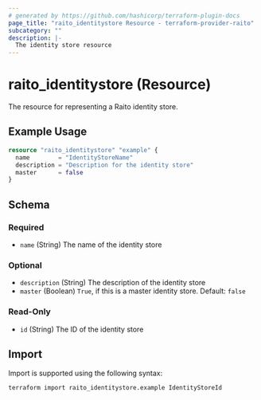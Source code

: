```yaml
---
# generated by https://github.com/hashicorp/terraform-plugin-docs
page_title: "raito_identitystore Resource - terraform-provider-raito"
subcategory: ""
description: |-
  The identity store resource
---
```


# raito_identitystore (Resource)

The resource for representing a Raito identity store.

## Example Usage

```terraform
resource "raito_identitystore" "example" {
  name        = "IdentityStoreName"
  description = "Description for the identity store"
  master      = false
}
```

<!-- schema generated by tfplugindocs -->
## Schema

### Required

- `name` (String) The name of the identity store

### Optional

- `description` (String) The description of the identity store
- `master` (Boolean) `True`, if this is a master identity store. Default: `false`

### Read-Only

- `id` (String) The ID of the identity store

## Import

Import is supported using the following syntax:

```shell
terraform import raito_identitystore.example IdentityStoreId
```

